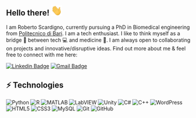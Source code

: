 ## Hello there! <img src="https://raw.githubusercontent.com/roberto722/roberto722/master/wave.gif" width="30px">

I am Roberto Scardigno, currently pursuing a PhD in Biomedical engineering from [Politecnico di Bari](https://www.poliba.it/). I am a tech enthusiast. I like to think myself as a bridge :bridge_at_night: between tech :computer: and medicine :microscope:. I am always open to collaborating on projects and innovative/disruptive ideas. Find out more about me & feel free to connect with me here:

[![Linkedin Badge](https://img.shields.io/badge/-Roberto%20Scardigno-blue?style=flat-square&logo=Linkedin&logoColor=white&link=https://www.linkedin.com/in/roberto-scardigno/)](https://www.linkedin.com/in/roberto-scardigno/)
[![Gmail Badge](https://img.shields.io/badge/-r.scardigno.3@gmail.com-c14438?style=flat-square&logo=Gmail&logoColor=white&link=mailto:r.scardigno.3@gmail.com)](mailto:r.scardigno.3@gmail.com)

## ⚡ Technologies
![Python](https://img.shields.io/badge/-Python-black?style=flat-square&logo=Python)
![R](https://img.shields.io/badge/-R-181717?style=flat-square&logo=R)
![MATLAB](https://img.shields.io/badge/MATLAB-%20-blue?style=flat-square)
![LabVIEW](https://img.shields.io/badge/-LabVIEW-yellow?style=flat-square&logo=LabVIEW&logoColor=white)
![Unity](https://img.shields.io/badge/-Unity-green?style=flat-square&logo=Unity)
![C#](https://img.shields.io/badge/-C%23-00599C?style=flat-square&logo=C%20Sharp)
![C++](https://img.shields.io/badge/-C++-00599C?style=flat-square&logo=c)
![WordPress](https://img.shields.io/badge/-WordPress-black?style=flat-square&logo=WordPress)
![HTML5](https://img.shields.io/badge/-HTML5-E34F26?style=flat-square&logo=html5&logoColor=white)
![CSS3](https://img.shields.io/badge/-CSS3-1572B6?style=flat-square&logo=css3)
![MySQL](https://img.shields.io/badge/-MySQL-black?style=flat-square&logo=mysql)
![Git](https://img.shields.io/badge/-Git-black?style=flat-square&logo=git)
![GitHub](https://img.shields.io/badge/-GitHub-181717?style=flat-square&logo=github)
